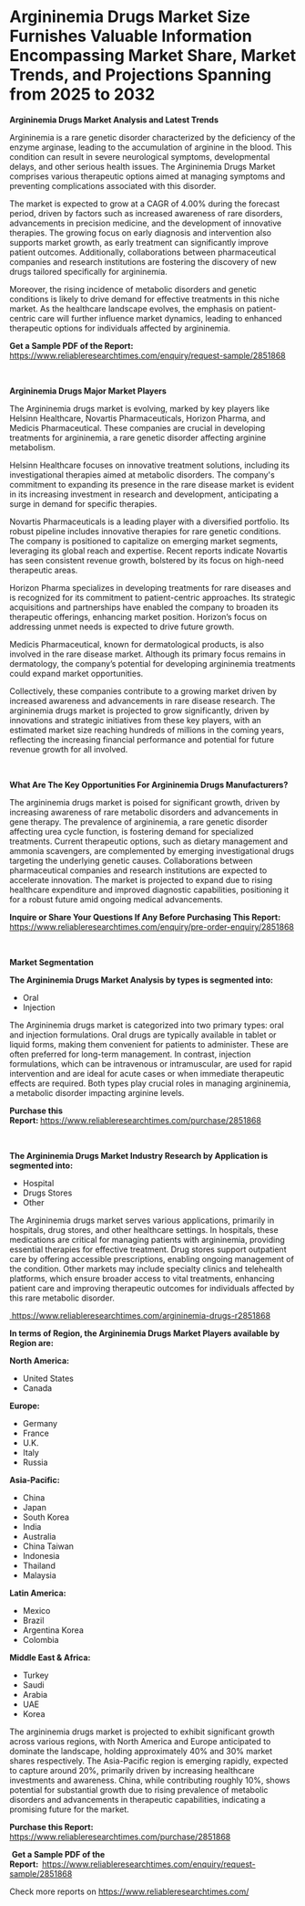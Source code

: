 <p><h1>Argininemia Drugs Market Size Furnishes Valuable Information Encompassing Market Share, Market Trends, and Projections Spanning from 2025 to 2032</h1></p><p><strong>Argininemia Drugs Market Analysis and Latest Trends</strong></p>
<p><p>Argininemia is a rare genetic disorder characterized by the deficiency of the enzyme arginase, leading to the accumulation of arginine in the blood. This condition can result in severe neurological symptoms, developmental delays, and other serious health issues. The Argininemia Drugs Market comprises various therapeutic options aimed at managing symptoms and preventing complications associated with this disorder.</p><p>The market is expected to grow at a CAGR of 4.00% during the forecast period, driven by factors such as increased awareness of rare disorders, advancements in precision medicine, and the development of innovative therapies. The growing focus on early diagnosis and intervention also supports market growth, as early treatment can significantly improve patient outcomes. Additionally, collaborations between pharmaceutical companies and research institutions are fostering the discovery of new drugs tailored specifically for argininemia. </p><p>Moreover, the rising incidence of metabolic disorders and genetic conditions is likely to drive demand for effective treatments in this niche market. As the healthcare landscape evolves, the emphasis on patient-centric care will further influence market dynamics, leading to enhanced therapeutic options for individuals affected by argininemia.</p></p>
<p><strong>Get a Sample PDF of the Report:&nbsp;</strong> <a href="https://www.reliableresearchtimes.com/enquiry/request-sample/2851868?utm_campaign=3284&utm_medium=2&utm_source=Github&utm_content=ia&utm_term=11032025&utm_id=argininemia-drugs">https://www.reliableresearchtimes.com/enquiry/request-sample/2851868</a></p>
<p>&nbsp;</p>
<p><strong>Argininemia Drugs Major Market Players</strong></p>
<p><p>The Argininemia drugs market is evolving, marked by key players like Helsinn Healthcare, Novartis Pharmaceuticals, Horizon Pharma, and Medicis Pharmaceutical. These companies are crucial in developing treatments for argininemia, a rare genetic disorder affecting arginine metabolism. </p><p>Helsinn Healthcare focuses on innovative treatment solutions, including its investigational therapies aimed at metabolic disorders. The company's commitment to expanding its presence in the rare disease market is evident in its increasing investment in research and development, anticipating a surge in demand for specific therapies.</p><p>Novartis Pharmaceuticals is a leading player with a diversified portfolio. Its robust pipeline includes innovative therapies for rare genetic conditions. The company is positioned to capitalize on emerging market segments, leveraging its global reach and expertise. Recent reports indicate Novartis has seen consistent revenue growth, bolstered by its focus on high-need therapeutic areas.</p><p>Horizon Pharma specializes in developing treatments for rare diseases and is recognized for its commitment to patient-centric approaches. Its strategic acquisitions and partnerships have enabled the company to broaden its therapeutic offerings, enhancing market position. Horizon’s focus on addressing unmet needs is expected to drive future growth.</p><p>Medicis Pharmaceutical, known for dermatological products, is also involved in the rare disease market. Although its primary focus remains in dermatology, the company’s potential for developing argininemia treatments could expand market opportunities.</p><p>Collectively, these companies contribute to a growing market driven by increased awareness and advancements in rare disease research. The argininemia drugs market is projected to grow significantly, driven by innovations and strategic initiatives from these key players, with an estimated market size reaching hundreds of millions in the coming years, reflecting the increasing financial performance and potential for future revenue growth for all involved.</p></p>
<p>&nbsp;</p>
<p><strong>What Are The Key Opportunities For Argininemia Drugs Manufacturers?</strong></p>
<p><p>The argininemia drugs market is poised for significant growth, driven by increasing awareness of rare metabolic disorders and advancements in gene therapy. The prevalence of argininemia, a rare genetic disorder affecting urea cycle function, is fostering demand for specialized treatments. Current therapeutic options, such as dietary management and ammonia scavengers, are complemented by emerging investigational drugs targeting the underlying genetic causes. Collaborations between pharmaceutical companies and research institutions are expected to accelerate innovation. The market is projected to expand due to rising healthcare expenditure and improved diagnostic capabilities, positioning it for a robust future amid ongoing medical advancements.</p></p>
<p><strong>Inquire or Share Your Questions If Any Before Purchasing This Report:</strong> <a href="https://www.reliableresearchtimes.com/enquiry/pre-order-enquiry/2851868?utm_campaign=3284&utm_medium=2&utm_source=Github&utm_content=ia&utm_term=11032025&utm_id=argininemia-drugs">https://www.reliableresearchtimes.com/enquiry/pre-order-enquiry/2851868</a></p>
<p>&nbsp;</p>
<p><strong>Market Segmentation</strong></p>
<p><strong>The Argininemia Drugs Market Analysis by types is segmented into:</strong></p>
<p><ul><li>Oral</li><li>Injection</li></ul></p>
<p><p>The Argininemia drugs market is categorized into two primary types: oral and injection formulations. Oral drugs are typically available in tablet or liquid forms, making them convenient for patients to administer. These are often preferred for long-term management. In contrast, injection formulations, which can be intravenous or intramuscular, are used for rapid intervention and are ideal for acute cases or when immediate therapeutic effects are required. Both types play crucial roles in managing argininemia, a metabolic disorder impacting arginine levels.</p></p>
<p><strong>Purchase this Report:&nbsp;</strong><a href="https://www.reliableresearchtimes.com/purchase/2851868?utm_campaign=3284&utm_medium=2&utm_source=Github&utm_content=ia&utm_term=11032025&utm_id=argininemia-drugs">https://www.reliableresearchtimes.com/purchase/2851868</a></p>
<p>&nbsp;</p>
<p><strong>The Argininemia Drugs Market Industry Research by Application is segmented into:</strong></p>
<p><ul><li>Hospital</li><li>Drugs Stores</li><li>Other</li></ul></p>
<p><p>The Argininemia drugs market serves various applications, primarily in hospitals, drug stores, and other healthcare settings. In hospitals, these medications are critical for managing patients with argininemia, providing essential therapies for effective treatment. Drug stores support outpatient care by offering accessible prescriptions, enabling ongoing management of the condition. Other markets may include specialty clinics and telehealth platforms, which ensure broader access to vital treatments, enhancing patient care and improving therapeutic outcomes for individuals affected by this rare metabolic disorder.</p></p>
<p><a href="https://www.reliableresearchtimes.com/argininemia-drugs-r2851868?utm_campaign=3284&utm_medium=2&utm_source=Github&utm_content=ia&utm_term=11032025&utm_id=argininemia-drugs">&nbsp;https://www.reliableresearchtimes.com/argininemia-drugs-r2851868</a></p>
<p><strong>In terms of Region, the Argininemia Drugs Market Players available by Region are:</strong></p>
<p>
    <p> <strong> North America: </strong>
        <ul>
            <li>United States</li>
            <li>Canada</li>
        </ul>
        </p> 
    <p> <strong> Europe: </strong>
        <ul>
            <li>Germany</li>
            <li>France</li>
            <li>U.K.</li>
            <li>Italy</li>
            <li>Russia</li>
        </ul>
        </p> 
    <p> <strong> Asia-Pacific: </strong>
        <ul>
            <li>China</li>
            <li>Japan</li>
            <li>South Korea</li>
            <li>India</li>
            <li>Australia</li>
            <li>China Taiwan</li>
            <li>Indonesia</li>
            <li>Thailand</li>
            <li>Malaysia</li>
        </ul>
        </p> 
    <p> <strong> Latin America: </strong>
        <ul>
            <li>Mexico</li>
            <li>Brazil</li>
            <li>Argentina Korea</li>
            <li>Colombia</li>
        </ul>
        </p> 
    <p> <strong> Middle East & Africa: </strong>
        <ul>
            <li>Turkey</li>
            <li>Saudi</li>
            <li>Arabia</li>
            <li>UAE</li>
            <li>Korea</li>
        </ul>
    </p>
    </p>
<p><p>The argininemia drugs market is projected to exhibit significant growth across various regions, with North America and Europe anticipated to dominate the landscape, holding approximately 40% and 30% market shares respectively. The Asia-Pacific region is emerging rapidly, expected to capture around 20%, primarily driven by increasing healthcare investments and awareness. China, while contributing roughly 10%, shows potential for substantial growth due to rising prevalence of metabolic disorders and advancements in therapeutic capabilities, indicating a promising future for the market.</p></p>
<p><strong>Purchase this Report: </strong><a href="https://www.reliableresearchtimes.com/purchase/2851868?utm_campaign=3284&utm_medium=2&utm_source=Github&utm_content=ia&utm_term=11032025&utm_id=argininemia-drugs">https://www.reliableresearchtimes.com/purchase/2851868</a></p>
<p>&nbsp;<strong>Get a Sample PDF of the Report:&nbsp;&nbsp;</strong><a href="https://www.reliableresearchtimes.com/enquiry/request-sample/2851868?utm_campaign=3284&utm_medium=2&utm_source=Github&utm_content=ia&utm_term=11032025&utm_id=argininemia-drugs">https://www.reliableresearchtimes.com/enquiry/request-sample/2851868</a></p>
<p><strong></strong></p>
<p>Check more reports on <a href="https://www.reliableresearchtimes.com/?utm_campaign=3284&utm_medium=2&utm_source=Github&utm_content=ia&utm_term=11032025&utm_id=argininemia-drugs">https://www.reliableresearchtimes.com/</a></p>